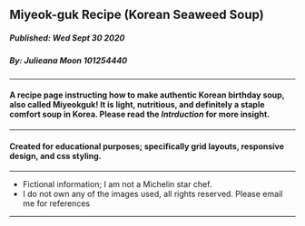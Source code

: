 ## Miyeok-guk Recipe (Korean Seaweed Soup)
##### Published: Wed Sept 30 2020 
##### By: Julieana Moon 101254440
---


#### A __recipe__ page instructing how to make authentic Korean birthday soup, also called __Miyeokguk__! It is light, nutritious, and definitely a staple comfort soup in Korea. Please read the _Intrduction_ for more insight.

---
#### Created for educational purposes; specifically grid layouts, responsive design, and css styling. 
---
- Fictional information; I am not a Michelin star chef.
- I do not own any of the images used, all rights reserved. Please email me for references
---

